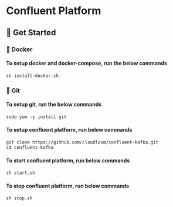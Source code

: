 # Confluent Platform

## 🔗 Get Started

### 🔗 Docker
#### To setup docker and docker-compose, run the below commands
```aidl
sh install-docker.sh
```
### 🔗 Git
#### To setup git, run the below commands
```aidl
sudo yum -y install git
```
#### To setup confluent platform, run below commands

```aidl
git clone https://github.com/cloudloom/confluent-kafka.git
cd confluent-kafka
```
#### To start confluent platform, run below commands

```aidl
sh start.sh
```
#### To stop confluent platform, run below commands

```aidl
sh stop.sh
```

